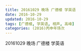 ```yaml
---
title: 20161029 晚场 广德楼 学英语
date: 2016-10-29
updated: 2016-10-29
tags: [广德楼, 学英语, 相声, 高峰] 
categories: (2016)丙申年场次 
---
```

20161029 晚场 广德楼 学英语
